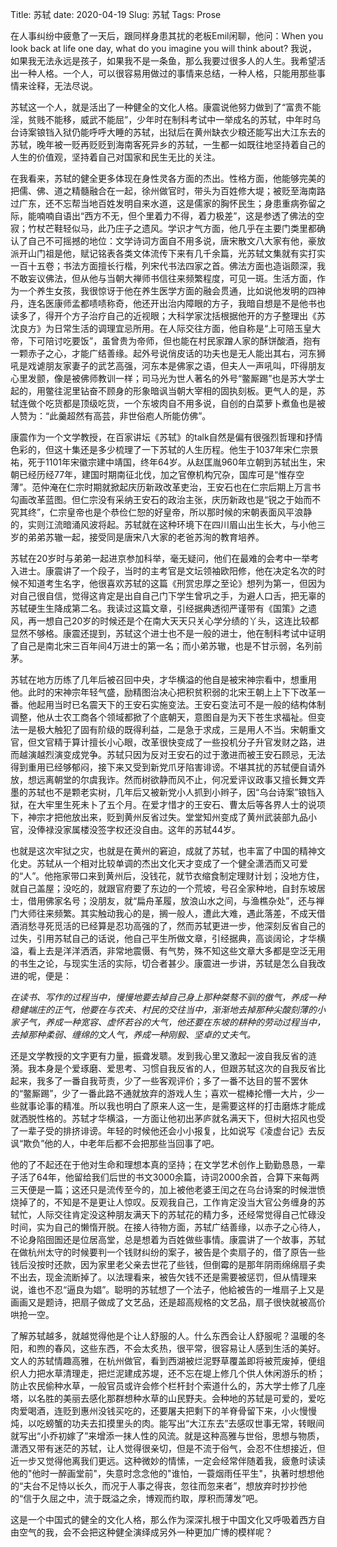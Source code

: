 Title: 苏轼
date: 2020-04-19
Slug: 苏轼
Tags: Prose



在人事纠纷中疲惫了一天后，跟同样身患其扰的老板Emil闲聊，他问：When you look back at life one day, what do you imagine you will think about? 我说，如果我无法永远是孩子，如果我不是一条鱼，那么我要过很多人的人生。我希望活出一种人格。一个人，可以很容易用做过的事情来总结，一种人格，只能用那些事情来诠释，无法尽说。



苏轼这一个人，就是活出了一种健全的文化人格。康震说他努力做到了“富贵不能淫，贫贱不能移，威武不能屈”，少年时在制科考试中一举成名的苏轼，中年时乌台诗案锒铛入狱仍能呼呼大睡的苏轼，出狱后在黄州缺衣少粮还能写出大江东去的苏轼，晚年被一贬再贬贬到海南客死异乡的苏轼，一生都一如既往地坚持着自己的人生的价值观，坚持着自己对国家和民生无比的关注。



在我看来，苏轼的健全更多体现在身性灵各方面的杰出。性格方面，他能够完美的把儒、佛、道之精髓融合在一起，徐州做官时，带头为百姓修大堤；被贬至海南路过广东，还不忘帮当地百姓发明自来水道，这是儒家的胸怀民生；身患重病弥留之际，能喃喃自语出“西方不无，但个里着力不得，着力极差”，这是参透了佛法的空寂；竹杖芒鞋轻似马，此乃庄子之遗风。学识才气方面，他几乎在主要门类里都确认了自己不可摇撼的地位：文学诗词方面自不用多说，唐宋散文八大家有他，豪放派开山门祖是他，赋记铭表各类文体流传下来有几千余篇，光苏轼文集就有实打实一百十五卷；书法方面擅长行楷，列宋代书法四家之首。佛法方面也造诣颇深，我不敢妄议佛法，但从他与当朝大禅师书信往来频繁程度，可见一斑。生活方面，作为一个养生女孩，我很惊讶于他在养生医学方面的融会贯通，比如说他发明的四神丹，连名医康师孟都啧啧称奇，他还开出治内障眼的方子，我暗自想是不是他书也读多了，得开个方子治疗自己的近视眼；大科学家沈括根据他开的方子整理出《苏沈良方》为日常生活的调理宜忌所用。在人际交往方面，他自称是“上可陪玉皇大帝，下可陪讨吃要饭”，虽曾贵为帝师，但也能在村民家蹭人家的酥饼酸酒，抱有一颗赤子之心，才能广结善缘。起外号说俏皮话的功夫也是无人能出其右，河东狮吼是戏谑朋友家妻子的武艺高强，河东本是佛家之语，但夫人一声吼叫，吓得朋友心里发颤，像是被佛师教训一样；司马光为世人著名的外号“鳖厮踢”也是苏大学士起的，用鳖往泥里钻奋不顾身的形象暗讽当朝大宰相的固执刻板。更气人的是，苏轼连做个吃货都是顶级吃货，一个东坡肉自不用多说，自创的白菜萝卜煮鱼也是被人赞为：“此羹超然有高芸，非世俗庖人所能仿佛”。



康震作为一个文学教授，在百家讲坛《苏轼》的talk自然是偏有很强烈哲理和抒情色彩的，但这十集还是多少梳理了一下苏轼的人生历程。他生于1037年宋仁宗景祐，死于1101年宋徽宗建中靖国，终年64岁。从赵匡胤960年立朝到苏轼出生，宋朝已经历经77年，建国时期南征北伐，加之官僚机构冗杂，国库可是“惟存空薄”。范仲淹在仁宗时期就掀起庆历新政改革吏治，王安石也在仁宗后期上万言书勾画改革蓝图。但仁宗没有采纳王安石的政治主张，庆历新政也是“锐之于始而不究其终”，仁宗皇帝也是个恭俭仁恕的好皇帝，所以那时候的宋朝表面风平浪静的，实则江流暗涌风波将起。苏轼就在这种环境下在四川眉山出生长大，与小他三岁的弟弟苏辙一起，接受同是唐宋八大家的老爸苏洵的教育培养。



苏轼在20岁时与弟弟一起进京参加科举，毫无疑问，他们在最难的会考中一举考入进士。康震讲了一个段子，当时的主考官是文坛领袖欧阳修，他在决定名次的时候不知道考生名字，他很喜欢苏轼的这篇《刑赏忠厚之至论》想列为第一，但因为对自己很自信，觉得这肯定是出自自己门下学生曾巩之手，为避人口舌，把无辜的苏轼硬生生降成第二名。我读过这篇文章，引经据典透彻严谨带有《国策》之遗风，再一想自己20岁的时候还是个在南大天天只关心学分绩的丫头，这连比较都显然不够格。康震还提到，苏轼这个进士也不是一般的进士，他在制科考试中证明了自己是南北宋三百年间4万进士的第一名；而小弟苏辙，也是不甘示弱，名列前茅。



苏轼在地方历练了几年后被召回中央，才华横溢的他自是被宋神宗看中，想重用他。此时的宋神宗年轻气盛，励精图治决心把积贫积弱的北宋王朝上上下下改革一番。他起用当时已名震天下的王安石实施变法。王安石变法可不是一般的结构体制调整，他从士农工商各个领域都掀了个底朝天，意图自是为天下苍生求福祉。但变法一是极大触犯了固有阶级的既得利益，二是急于求成，三是用人不当。宋朝重文官，但文官精于算计擅长小心眼，改革很快变成了一些投机分子升官发财之路，进而越演越烈演变成党争。苏轼只因为反对王安石的过于激进而被王安石顾忌，无法得到重用已经够郁闷，接下来又受到新党爪牙陷害诽谤。不堪其扰的苏轼便自请外放，想远离朝堂的尔虞我诈。然而树欲静而风不止，何况爱评议政事又擅长舞文弄墨的苏轼也不是颗老实树，几年后又被新党小人抓到小辫子，因“乌台诗案”锒铛入狱，在大牢里生死未卜了五个月。在爱才惜才的王安石、曹太后等各界人士的说项下，神宗才把他放出来，贬到黄州反省过失。堂堂知州变成了黄州武装部九品小官，没俸禄没家属楼没签字权还没自由。这年的苏轼44岁。



也就是这次牢狱之灾，也就是在黄州的窘迫，成就了苏轼，也丰富了中国的精神文化史。苏轼从一个相对比较单调的杰出文化天才变成了一个健全潇洒而又可爱的“人”。他拖家带口来到黄州后，没钱花，就节衣缩食制定理财计划；没地方住，就自己盖屋；没吃的，就跟官府要了东边的一个荒坡，号召全家种地，自封东坡居士，借用佛家名号；没朋友，就“扁舟革履，放浪山水之间，与渔樵杂处”，还与禅门大师往来频繁。其实触动我心的是，搁一般人，遭此大难，遇此落差，不成天借酒消愁寻死觅活的已经算是忍功高强的了，然而苏轼更进一步，他深刻反省自己的过失，引用苏轼自己的话说，他自己平生所做文章，引经据典，高谈阔论，才华横溢，看上去是洋洋洒洒，非常地震慑、有气势，殊不知这些文章大多都是空泛无用的书生之论，与现实生活的实际，切合者甚少。康震进一步讲，苏轼是怎么自我改进的呢，便是：



_在读书、写作的过程当中，慢慢地要去掉自己身上那种桀骜不驯的傲气，养成一种稳健端庄的正气，他要在与农夫、村民的交往当中，渐渐地去掉那种尖酸刻薄的小家子气，养成一种宽容、虚怀若谷的大气，他还要在东坡的耕种的劳动过程当中，去掉那种柔弱、缠绵的文人气，养成一种刚毅、坚卓的丈夫气。_



还是文学教授的文字更有力量，振聋发聩。发到我心里又激起一波自我反省的涟漪。我本身是个爱琢磨、爱思考、习惯自我反省的人，但跟苏轼这次的自我反省比起来，我多了一番自我苛责，少了一些客观评价；多了一番不达目的誓不罢休的“鳖厮踢”，少了一番此路不通就放弃的游戏人生；喜欢一棍棒抡懵一大片，少一些就事论事的精准。所以我也明白了原来人这一生，是需要这样的打击磨炼才能成就洒脱性格的。苏轼才华横溢，一方面让他初出茅庐就名满天下，但树大招风也受了一辈子受的排挤诽谤。年轻的时候他还会小小报复，比如说写《凌虚台记》去反讽“欺负”他的人，中老年后都不会把那些当回事了吧。



他的了不起还在于他对生命和理想本真的坚持；在文学艺术创作上勤勤恳恳，一辈子活了64年，他留给我们后世的书文3000余篇，诗词2000余首，合算下来每两三天便是一篇；这还只是流传至今的，加上被他老婆王闰之在乌台诗案的时候泄愤烧掉了的，不知是不是更让人惊叹。反观我自己，工作肯定没当大官公务缠身的苏轼忙，人际交往肯定没这种朋友满天下的苏轼花的精力多，还经常觉得自己忙碌没时间，实为自己的懒惰开脱。在接人待物方面，苏轼广结善缘，以赤子之心待人，不论身陷囹圄还是位居高堂，总是想着为百姓做些事情。康震讲了一个故事，苏轼在做杭州太守的时候要判一个钱财纠纷的案子，被告是个卖扇子的，借了原告一些钱后没按时还款，因为家里老父亲去世花了些钱，但倒霉的是那年阴雨绵绵扇子卖不出去，现金流断掉了。以法理看来，被告欠钱不还是需要被惩罚，但从情理来说，谁也不忍“逼良为娼”。聪明的苏轼想了一个法子，他給被告的一堆扇子上又是画画又是题诗，把扇子做成了文艺品，还是超高规格的文艺品，扇子很快就被高价哄抢一空。



了解苏轼越多，就越觉得他是个让人舒服的人。什么东西会让人舒服呢？温暖的冬阳，和煦的春风，这些东西，不会太炙热，很平常，很容易让人感到生活的美好。文人的苏轼情趣高雅，在杭州做官，看到西湖被烂泥野草覆盖即将被荒废掉，便组织人力把水草清理走，把烂泥建成苏堤，还不忘在堤上修几个供人休闲游乐的桥；防止农民偷种水草，一般官员或许会修个栏杆封个索道什么的，苏大学士修了几座塔，以名胜的美丽去感化那群想种水草的山民野夫。会种地的苏轼是可爱的，爱吃肉爱喝酒，连贬到惠州没钱买吃的，还要屠夫把剩下的羊脊骨留下来，小火慢慢炖，以吃螃蟹的功夫去扣摸里头的肉。能写出“大江东去”去感叹世事无常，转眼间就写出“小乔初嫁了”来增添一抹人性的风流。就是这种高雅与世俗，思想与物质，潇洒又带有迷茫的苏轼，让人觉得很亲切，但是不流于俗气，会忍不住想接近，但近一步又觉得他离我们更远。这种微妙的情愫，一定会经常伴随着我，疲惫时读读他的"他时一醉画堂前"，失意时念念他的"谁怕，一蓑烟雨任平生"，执著时想想他的“夫台不足恃以长久，而况于人事之得丧，忽往而忽来者”，想放弃时抄抄他的“信于久屈之中，流于既溢之余，博观而约取，厚积而薄发”吧。



这是一个中国式的健全的文化人格，那么作为深深扎根于中国文化又呼吸着西方自由空气的我，会不会把这种健全演绎成另外一种更加广博的模样呢？
